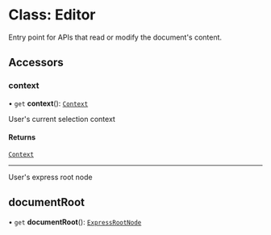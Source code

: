 # Class: Editor

Entry point for APIs that read or modify the document's content.

## Accessors

### context

• `get` **context**(): [`Context`](context.md)

User's current selection context

#### Returns

[`Context`](context.md)

<hr/>

User's express root node

## documentRoot

• `get` **documentRoot**(): [`ExpressRootNode`](express-root-node.md)
